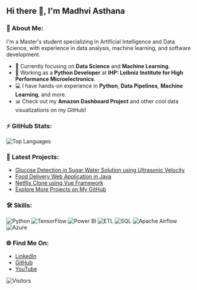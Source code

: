 ## Hi there 👋, I'm Madhvi Asthana

### 🚀 About Me:
I'm a Master's student specializing in Artificial Intelligence and Data Science, with experience in data analysis, machine learning, and software development.

- 🌱 Currently focusing on **Data Science** and **Machine Learning**.
- 🔭 Working as a **Python Developer** at **IHP: Leibniz Institute for High Performance Microelectronics**.
- 💻 I have hands-on experience in **Python**, **Data Pipelines**, **Machine Learning**, and more.
- 📊 Check out my **Amazon Dashboard Project** and other cool data visualizations on my GitHub!

### ⚡ GitHub Stats:
![Top Languages](https://github-readme-stats.vercel.app/api/top-langs/?username=madhviasthana&layout=compact&theme=radical)

### 📂 Latest Projects:
- [Glucose Detection in Sugar Water Solution using Ultrasonic Velocity](https://github.com/madhviasthana/Glucose-Detection-in-Sugar-Water-Solution-using-Ultrasonic-Velocity)
- [Food Delivery Web Application in Java](https://github.com/madhviasthana/Food-delivery-web-application-java)
- [Netflix Clone using Vue Framework]([https://github.com/madhviasthana/Invoice-Final-Backend](https://github.com/madhviasthana/NetflixClone))
- [Explore More Projects on My GitHub](https://github.com/madhviasthana?tab=repositories)

### 🛠 Skills:
![Python](https://img.shields.io/badge/Python-3776AB?style=for-the-badge&logo=python&logoColor=white)
![TensorFlow](https://img.shields.io/badge/TensorFlow-FF6F00?style=for-the-badge&logo=tensorflow&logoColor=white)
![Power BI](https://img.shields.io/badge/Power%20BI-0177C0?style=for-the-badge&logo=powerbi&logoColor=white)
![ETL](https://img.shields.io/badge/ETL-FF6F00?style=for-the-badge&logo=airflow&logoColor=white)
![SQL](https://img.shields.io/badge/SQL-4479A1?style=for-the-badge&logo=sqlite&logoColor=white)
![Apache Airflow](https://img.shields.io/badge/Apache%20Airflow-0175C2?style=for-the-badge&logo=apache-airflow&logoColor=white)
![Azure](https://img.shields.io/badge/Azure-0089D6?style=for-the-badge&logo=microsoft-azure&logoColor=white)

### 🌐 Find Me On:
- [LinkedIn](https://www.linkedin.com/in/madhviasthana)
- [GitHub](https://github.com/madhviasthana)
- [YouTube](https://www.youtube.com/@Geeksgod)

![Visitors](https://komarev.com/ghpvc/?username=madhviasthana&style=flat-square&color=blue)
